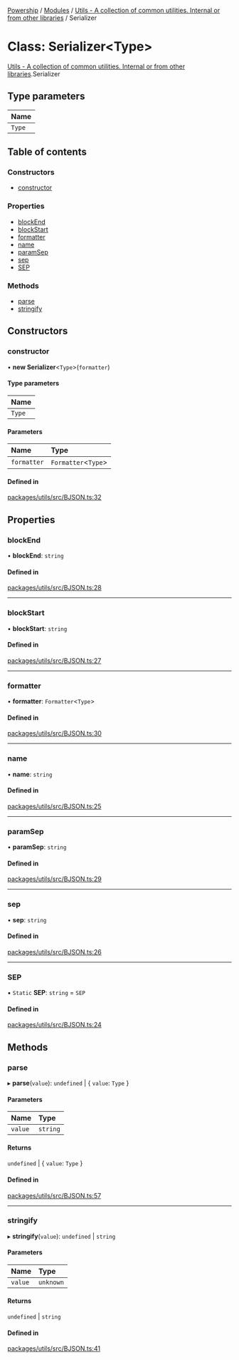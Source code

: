 [Powership](../README.md) / [Modules](../modules.md) / [Utils - A collection of common utilities. Internal or from other libraries](../modules/Utils___A_collection_of_common_utilities__Internal_or_from_other_libraries.md) / Serializer

# Class: Serializer<Type\>

[Utils - A collection of common utilities. Internal or from other libraries](../modules/Utils___A_collection_of_common_utilities__Internal_or_from_other_libraries.md).Serializer

## Type parameters

| Name |
| :------ |
| `Type` |

## Table of contents

### Constructors

- [constructor](Utils___A_collection_of_common_utilities__Internal_or_from_other_libraries.Serializer.md#constructor)

### Properties

- [blockEnd](Utils___A_collection_of_common_utilities__Internal_or_from_other_libraries.Serializer.md#blockend)
- [blockStart](Utils___A_collection_of_common_utilities__Internal_or_from_other_libraries.Serializer.md#blockstart)
- [formatter](Utils___A_collection_of_common_utilities__Internal_or_from_other_libraries.Serializer.md#formatter)
- [name](Utils___A_collection_of_common_utilities__Internal_or_from_other_libraries.Serializer.md#name)
- [paramSep](Utils___A_collection_of_common_utilities__Internal_or_from_other_libraries.Serializer.md#paramsep)
- [sep](Utils___A_collection_of_common_utilities__Internal_or_from_other_libraries.Serializer.md#sep)
- [SEP](Utils___A_collection_of_common_utilities__Internal_or_from_other_libraries.Serializer.md#sep-1)

### Methods

- [parse](Utils___A_collection_of_common_utilities__Internal_or_from_other_libraries.Serializer.md#parse)
- [stringify](Utils___A_collection_of_common_utilities__Internal_or_from_other_libraries.Serializer.md#stringify)

## Constructors

### constructor

• **new Serializer**<`Type`\>(`formatter`)

#### Type parameters

| Name |
| :------ |
| `Type` |

#### Parameters

| Name | Type |
| :------ | :------ |
| `formatter` | `Formatter`<`Type`\> |

#### Defined in

[packages/utils/src/BJSON.ts:32](https://github.com/antoniopresto/powership/blob/2672a73/packages/utils/src/BJSON.ts#L32)

## Properties

### blockEnd

• **blockEnd**: `string`

#### Defined in

[packages/utils/src/BJSON.ts:28](https://github.com/antoniopresto/powership/blob/2672a73/packages/utils/src/BJSON.ts#L28)

___

### blockStart

• **blockStart**: `string`

#### Defined in

[packages/utils/src/BJSON.ts:27](https://github.com/antoniopresto/powership/blob/2672a73/packages/utils/src/BJSON.ts#L27)

___

### formatter

• **formatter**: `Formatter`<`Type`\>

#### Defined in

[packages/utils/src/BJSON.ts:30](https://github.com/antoniopresto/powership/blob/2672a73/packages/utils/src/BJSON.ts#L30)

___

### name

• **name**: `string`

#### Defined in

[packages/utils/src/BJSON.ts:25](https://github.com/antoniopresto/powership/blob/2672a73/packages/utils/src/BJSON.ts#L25)

___

### paramSep

• **paramSep**: `string`

#### Defined in

[packages/utils/src/BJSON.ts:29](https://github.com/antoniopresto/powership/blob/2672a73/packages/utils/src/BJSON.ts#L29)

___

### sep

• **sep**: `string`

#### Defined in

[packages/utils/src/BJSON.ts:26](https://github.com/antoniopresto/powership/blob/2672a73/packages/utils/src/BJSON.ts#L26)

___

### SEP

▪ `Static` **SEP**: `string` = `SEP`

#### Defined in

[packages/utils/src/BJSON.ts:24](https://github.com/antoniopresto/powership/blob/2672a73/packages/utils/src/BJSON.ts#L24)

## Methods

### parse

▸ **parse**(`value`): `undefined` \| { `value`: `Type`  }

#### Parameters

| Name | Type |
| :------ | :------ |
| `value` | `string` |

#### Returns

`undefined` \| { `value`: `Type`  }

#### Defined in

[packages/utils/src/BJSON.ts:57](https://github.com/antoniopresto/powership/blob/2672a73/packages/utils/src/BJSON.ts#L57)

___

### stringify

▸ **stringify**(`value`): `undefined` \| `string`

#### Parameters

| Name | Type |
| :------ | :------ |
| `value` | `unknown` |

#### Returns

`undefined` \| `string`

#### Defined in

[packages/utils/src/BJSON.ts:41](https://github.com/antoniopresto/powership/blob/2672a73/packages/utils/src/BJSON.ts#L41)
